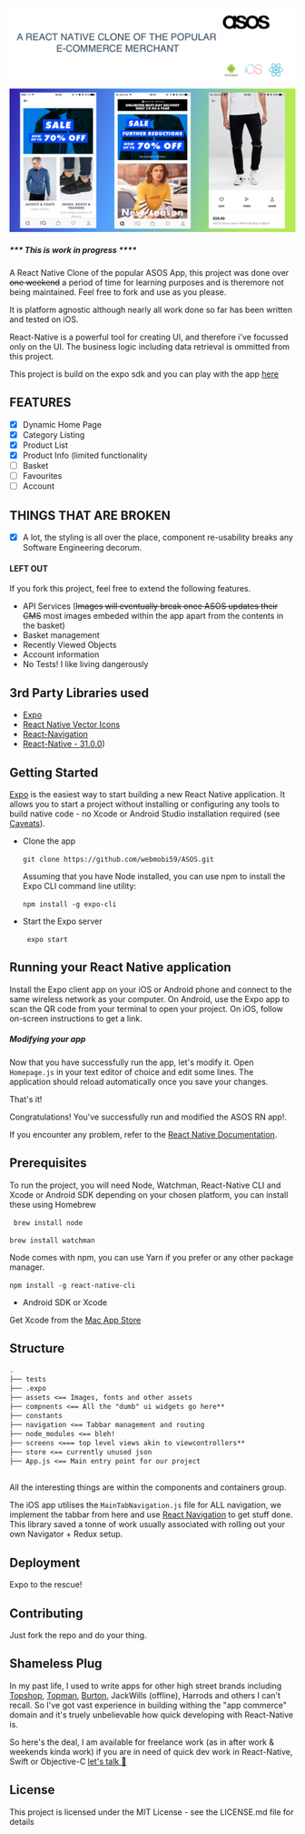  ![Banner image](https://github.com/webmobi59/ASOS/raw/master/ASOS%20BANNER%402x.png)

 ![Show Case](https://github.com/webmobi59/ASOS/raw/master/ASOS-Showcase%402x.png)

##### *** This is work in progress ****
A React Native Clone of the popular ASOS App, this project was done over ~~one weekend~~ a period of time for learning purposes and is theremore not being maintained. Feel free to fork and use as you please.

It is platform agnostic although nearly all work done so far has been written and tested on iOS.

React-Native is a powerful tool for creating UI, and therefore i've focussed only on the UI. The business logic including data retrieval is ommitted from this project.

This project is build on the expo sdk and you can play with the app  [here](https://exp.host/@nscoder/asos)

## FEATURES

- [x] Dynamic Home Page
- [x] Category Listing
- [x] Product List
- [x] Product Info (limited functionality
- [ ] Basket
- [ ] Favourites
- [ ] Account

## THINGS THAT ARE BROKEN
- [x] A lot, the styling is all over the place, component re-usability breaks any Software Engineering decorum.

#### LEFT OUT

If you fork this project, feel free to extend the following features.

- API Services (~~Images will eventually break once ASOS updates their CMS~~ most images embeded within the app apart from the contents in the basket)
- Basket management
- Recently Viewed Objects
- Account information
- No Tests! I like living dangerously

## 3rd Party Libraries used

- [Expo](https://expo.io) 
- [React Native Vector Icons](https://github.com/oblador/react-native-vector-icons)
- [React-Navigation](https://reactnavigation.org/en/)
- [React-Native - 31.0.0](https://github.com/expo/react-native/archive/sdk-31.0.0.tar.gz))


## Getting Started

[Expo](https://expo.io/) is the easiest way to start building a new React Native application. It allows you to start a project without installing or configuring any tools to build native code - no Xcode or Android Studio installation required (see [Caveats](https://facebook.github.io/react-native/docs/getting-started#caveats)).

- Clone the app

  `git clone https://github.com/webmobi59/ASOS.git `
  
  Assuming that you have Node installed, you can use npm to install the Expo CLI command line utility:
  
  `npm install -g expo-cli`

- Start the Expo server

  ` expo start`
  
## Running your React Native application
  
  Install the Expo client app on your iOS or Android phone and connect to the same wireless network as your computer. On Android, use the Expo app to scan the QR code from your terminal to open your project. On iOS, follow on-screen instructions to get a link.
  
  ##### Modifying your app
  
  Now that you have successfully run the app, let's modify it. Open `Homepage.js` in your text editor of choice and edit some lines. The application should reload automatically once you save your changes.
  
  That's it!
  
  Congratulations! You've successfully run and modified the ASOS RN app!.
  
  
 If you encounter any problem, refer to the [React Native Documentation](https://facebook.github.io/react-native/docs/getting-started.html).

## Prerequisites

To run the project, you will need Node, Watchman, React-Native CLI and Xcode or Android SDK depending on your chosen platform, you can install these using Homebrew

` brew install node`

` brew install watchman `

Node comes with npm, you can use Yarn if you prefer or any other package manager.

` npm install -g react-native-cli `

- Android SDK or Xcode 

Get Xcode from the [Mac App Store](https://itunes.apple.com/us/app/xcode/id497799835?mt=12)

## Structure
```
.
├── tests
├── .expo
├── assets <== Images, fonts and other assets
├── compnents <== All the "dumb" ui widgets go here**
├── constants
├── navigation <== Tabbar management and routing
├── node_modules <== bleh!
├── screens <=== top level views akin to viewcontrollers**
├── store <== currently unused json
├── App.js <== Main entry point for our project
    
```

All the interesting things are within the components and containers group. 

The iOS app utilises the `MainTabNavigation.js` file for ALL navigation, we implement the tabbar from here and use [React Navigation](https://reactnavigation.org/en/) to get stuff done. This library saved a tonne of work usually associated with rolling out your own Navigator + Redux setup.

## Deployment

Expo to the rescue!


## Contributing

Just fork the repo and do your thing.


## Shameless Plug

In my past life, I used to write apps for other high street brands including [Topshop](https://itunes.apple.com/gb/app/topshop/id355683626?mt=8), [Topman](https://itunes.apple.com/gb/app/topman/id579354482?mt=8), [Burton](https://itunes.apple.com/gb/app/burton-menswear-london/id572488756?mt=8), JackWills (offline), Harrods and others I can't recall. So I've got vast experience in building withing the "app commerce" domain and it's truely unbelievable how quick developing with React-Native is.  

So here's the deal, I am available for freelance work (as in after work & weekends kinda work) if you are in need of  quick dev work in React-Native, Swift or Objective-C <a href="mailto:heltleo59@gmail.com">let's talk 📧 </a>

## License

This project is licensed under the MIT License - see the LICENSE.md file for details

